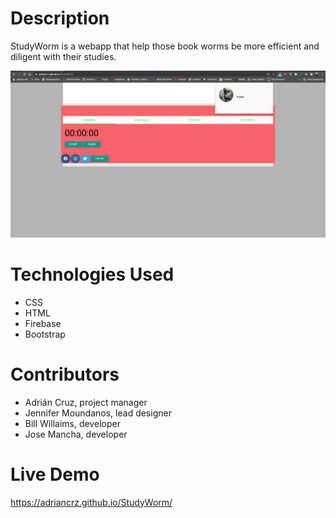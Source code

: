 # Description

StudyWorm is a webapp that help those book worms be more efficient and diligent with their studies.

<img src= "Screen%20Shot%202020-06-28%20at%2013.51.51.png">

# Technologies Used
- CSS
- HTML
- Firebase
- Bootstrap

# Contributors
- Adrián Cruz, project manager
- Jennifer Moundanos, lead designer
- Bill Willaims, developer
- Jose Mancha, developer

# Live Demo
https://adriancrz.github.io/StudyWorm/
